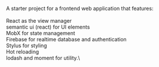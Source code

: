 A starter project for a frontend web application that features:\
\
React as the view manager\
semantic ui (react) for UI elements\
MobX for state management\
Firebase for realtime database and authentication\
Stylus for styling\
Hot reloading\
lodash and moment for utility.\
